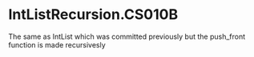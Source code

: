 # IntListRecursion.CS010B
The same as IntList which was committed previously but the push_front function is made recursivesly
